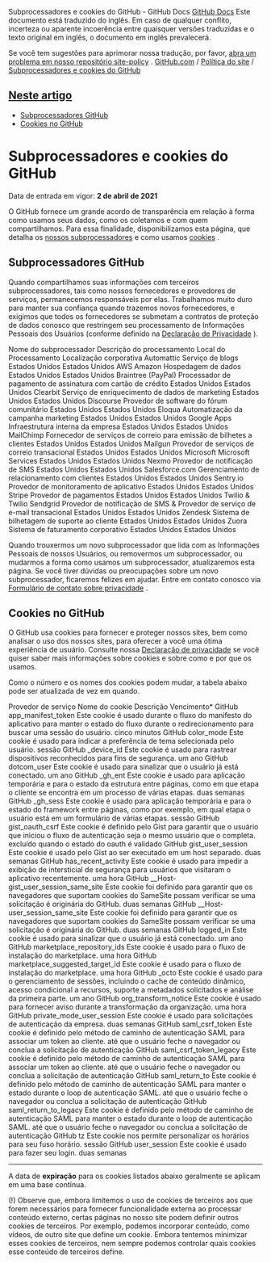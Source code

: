 Subprocessadores e cookies do GitHub - GitHub Docs
[GitHub Docs](/pt)
Este documento está traduzido do inglês. Em caso de qualquer conflito, incerteza ou aparente incoerência entre quaisquer versões traduzidas e o texto original em inglês, o documento em inglês prevalecerá.

Se você tem sugestões para aprimorar nossa tradução, por favor,
[abra um problema em nosso repositório site-policy](https://github.com/github/site-policy/issues)
.
[GitHub.com](/pt/github)
/
[Política do site](/pt/github/site-policy)
/
[Subprocessadores e cookies do GitHub](/pt/github/site-policy/github-subprocessors-and-cookies)

## [Neste artigo](#in-this-article)
- [Subprocessadores GitHub](#github-subprocessors)
- [Cookies no GitHub](#cookies-on-github)

# Subprocessadores e cookies do GitHub

Data de entrada em vigor:
**2 de abril de 2021**

O GitHub fornece um grande acordo de transparência em relação à forma como usamos seus dados, como os coletamos e com quem compartilhamos. Para essa finalidade, disponibilizamos esta página, que detalha os
[nossos subprocessadores](#github-subprocessors)
e como usamos
[cookies](#cookies-on-github)
.

## Subprocessadores GitHub

Quando compartilhamos suas informações com terceiros subprocessadores, tais como nossos fornecedores e provedores de serviços, permanecemos responsáveis por elas. Trabalhamos muito duro para manter sua confiança quando trazemos novos fornecedores, e exigimos que todos os fornecedores se submetam a contratos de proteção de dados conosco que restringem seu processamento de Informações Pessoais dos Usuários (conforme definido na
[Declaração de Privacidade](/pt/articles/github-privacy-statement)
).

Nome do subprocessador
Descrição do processamento
Local do Processamento
Localização corporativa
Automattic
Serviço de blogs
Estados Unidos
Estados Unidos
AWS Amazon
Hospedagem de dados
Estados Unidos
Estados Unidos
Braintree (PayPal)
Processador de pagamento de assinatura com cartão de crédito
Estados Unidos
Estados Unidos
Clearbit
Serviço de enriquecimento de dados de marketing
Estados Unidos
Estados Unidos
Discourse
Provedor de software do fórum comunitário
Estados Unidos
Estados Unidos
Eloqua
Automatização da campanha marketing
Estados Unidos
Estados Unidos
Google Apps
Infraestrutura interna da empresa
Estados Unidos
Estados Unidos
MailChimp
Fornecedor de serviços de correio para emissão de bilhetes a clientes
Estados Unidos
Estados Unidos
Mailgun
Provedor de serviços de correio transacional
Estados Unidos
Estados Unidos
Microsoft
Microsoft Services
Estados Unidos
Estados Unidos
Nexmo
Provedor de notificação de SMS
Estados Unidos
Estados Unidos
Salesforce.com
Gerenciamento de relacionamento com clientes
Estados Unidos
Estados Unidos
Sentry.io
Provedor de monitoramento de aplicativo
Estados Unidos
Estados Unidos
Stripe
Provedor de pagamentos
Estados Unidos
Estados Unidos
Twilio &amp; Twilio Sendgrid
Provedor de notificação de SMS &amp; Provedor de serviço de e-mail transacional
Estados Unidos
Estados Unidos
Zendesk
Sistema de bilhetagem de suporte ao cliente
Estados Unidos
Estados Unidos
Zuora
Sistema de faturamento corporativo
Estados Unidos
Estados Unidos

Quando trouxermos um novo subprocessador que lida com as Informações Pessoais de nossos Usuários, ou removermos um subprocessador, ou mudarmos a forma como usamos um subprocessador, atualizaremos esta página. Se você tiver dúvidas ou preocupações sobre um novo subprocessador, ficaremos felizes em ajudar. Entre em contato conosco via
[Formulário de contato sobre privacidade](https://github.com/contact/privacy)
.

## Cookies no GitHub

O GitHub usa cookies para fornecer e proteger nossos sites, bem como analisar o uso dos nossos sites, para oferecer a você uma ótima experiência de usuário. Consulte nossa
[Declaração de privacidade](/pt/github/site-policy/github-privacy-statement#our-use-of-cookies-and-tracking)
se você quiser saber mais informações sobre cookies e sobre como e por que os usamos.

Como o número e os nomes dos cookies podem mudar, a tabela abaixo pode ser atualizada de vez em quando.

Provedor de serviço
Nome do cookie
Descrição
Vencimento*
GitHub
app_manifest_token
Este cookie é usado durante o fluxo do manifesto do aplicativo para manter o estado do fluxo durante o redirecionamento para buscar uma sessão do usuário.
cinco minutos
GitHub
color_mode
Este cookie é usado para indicar a preferência de tema selecionada pelo usuário.
sessão
GitHub
_device_id
Este cookie é usado para rastrear dispositivos reconhecidos para fins de segurança.
um ano
GitHub
dotcom_user
Este cookie é usado para sinalizar que o usuário já está conectado.
um ano
GitHub
_gh_ent
Este cookie é usado para aplicação temporária e para o estado da estrutura entre páginas, como em que etapa o cliente se encontra em um processo de várias etapas.
duas semanas
GitHub
_gh_sess
Este cookie é usado para aplicação temporária e para o estado do framework entre páginas, como por exemplo, em qual etapa o usuário está em um formulário de várias etapas.
sessão
GitHub
gist_oauth_csrf
Este cookie é definido pelo Gist para garantir que o usuário que iniciou o fluxo de autenticação seja o mesmo usuário que o completa.
excluído quando o estado do oauth é validado
GitHub
gist_user_session
Este cookie é usado pelo Gist ao ser executado em um host separado.
duas semanas
GitHub
has_recent_activity
Este cookie é usado para impedir a exibição de intersticial de segurança para usuários que visitaram o aplicativo recentemente.
uma hora
GitHub
__Host-gist_user_session_same_site
Este cookie foi definido para garantir que os navegadores que suportam cookies do SameSite possam verificar se uma solicitação é originária do GitHub.
duas semanas
GitHub
__Host-user_session_same_site
Este cookie foi definido para garantir que os navegadores que suportam cookies do SameSite possam verificar se uma solicitação é originária do GitHub.
duas semanas
GitHub
logged_in
Este cookie é usado para sinalizar que o usuário já está conectado.
um ano
GitHub
marketplace_repository_ids
Este cookie é usado para o fluxo de instalação do marketplace.
uma hora
GitHub
marketplace_suggested_target_id
Este cookie é usado para o fluxo de instalação do marketplace.
uma hora
GitHub
_octo
Este cookie é usado para o gerenciamento de sessões, incluindo o cache de conteúdo dinâmico, acesso condicional a recursos, suporte a metadados solicitados e análise da primeira parte.
um ano
GitHub
org_transform_notice
Este cookie é usado para fornecer aviso durante a transformação da organização.
uma hora
GitHub
private_mode_user_session
Este cookie é usado para solicitações de autenticação da empresa.
duas semanas
GitHub
saml_csrf_token
Este cookie é definido pelo método de caminho de autenticação SAML para associar um token ao cliente.
até que o usuário feche o navegador ou conclua a solicitação de autenticação
GitHub
saml_csrf_token_legacy
Este cookie é definido pelo método de caminho de autenticação SAML para associar um token ao cliente.
até que o usuário feche o navegador ou conclua a solicitação de autenticação
GitHub
saml_return_to
Este cookie é definido pelo método de caminho de autenticação SAML para manter o estado durante o loop de autenticação SAML.
até que o usuário feche o navegador ou conclua a solicitação de autenticação
GitHub
saml_return_to_legacy
Este cookie é definido pelo método de caminho de autenticação SAML para manter o estado durante o loop de autenticação SAML.
até que o usuário feche o navegador ou conclua a solicitação de autenticação
GitHub
tz
Este cookie nos permite personalizar os horários para seu fuso horário.
sessão
GitHub
user_session
Este cookie é usado para fazer seu login.
duas semanas

***
A data de
**expiração**
para os cookies listados abaixo geralmente se aplicam em uma base contínua.

(!) Observe que, embora limitemos o uso de cookies de terceiros aos que forem necessários para fornecer funcionalidade externa ao processar conteúdo externo, certas páginas no nosso site podem definir outros cookies de terceiros. Por exemplo, podemos incorporar conteúdo, como vídeos, de outro site que define um cookie. Embora tentemos minimizar esses cookies de terceiros, nem sempre podemos controlar quais cookies esse conteúdo de terceiros define.
